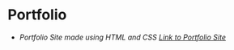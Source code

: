 # Portfolio
* *Portfolio Site made using HTML and CSS*
[*Link to Portfolio Site*](https://saiabhinavk.github.io/portfolio/)
